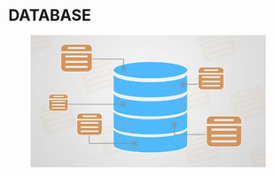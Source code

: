 # DATABASE

<figure><img src="../../.gitbook/assets/image (2) (1) (1).png" alt=""><figcaption></figcaption></figure>
